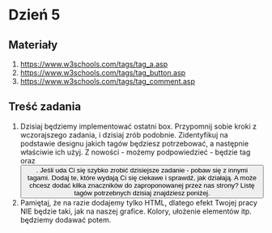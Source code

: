 # Dzień 5

## Materiały

1. https://www.w3schools.com/tags/tag_a.asp
2. https://www.w3schools.com/tags/tag_button.asp
3. https://www.w3schools.com/tags/tag_comment.asp

## Treść zadania

1. Dzisiaj będziemy implementować ostatni box. Przypomnij sobie kroki z wczorajszego zadania, 
   i dzisiaj zrób podobnie. Zidentyfikuj na podstawie designu jakich tagów będziesz potrzebować, 
   a następnie właściwie ich użyj. Z nowości - możemy podpowiedzieć - będzie tag <a> oraz <button>. Jeśli uda Ci się szybko zrobić dzisiejsze zadanie - pobaw się z innymi tagami. Dodaj te, które wydają Ci się ciekawe i sprawdź, jak działają. A może chcesz dodać kilka znaczników do zaproponowanej przez nas strony? Listę tagów potrzebnych dzisiaj znajdziesz poniżej.
2. Pamiętaj, że na razie dodajemy tylko HTML, 
   dlatego efekt Twojej pracy NIE będzie taki, jak na naszej grafice. 
   Kolory, ułożenie elementów itp. będziemy dodawać potem.
